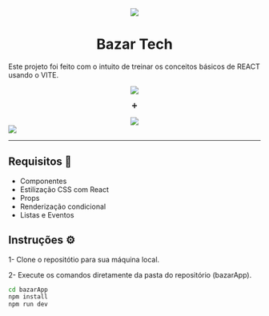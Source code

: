 <div align="center">
<img src="../bazarApp/public/logo-bazar.svg"></img>

<h1>Bazar Tech</h1>
</div>

Este projeto foi feito com o intuito de treinar os conceitos básicos de REACT usando o VITE.

<div align="center"> 
<img src="../bazarApp/src/assets/react.svg"></img>
<p>➕</p>
<img src="../bazarApp/public/vite.svg"></img>
</div>

<img src="../bazarApp/src/assets/mockup.png" />
<hr>
<h2>Requisitos 📝</h2>
<ul>
  <li>Componentes</li>
  <li>Estilização CSS com React</li>
  <li>Props</li>
  <li>Renderização condicional</li>
  <li>Listas e Eventos</li>
</ul>

<h2>Instruções ⚙️</h2>
<p>1- Clone o repositótio para sua máquina local.</p>
<p>2- Execute os comandos diretamente da pasta do repositório (bazarApp).</p>

```bash
cd bazarApp
npm install
npm run dev
```
